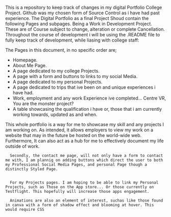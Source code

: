 This is a repository to keep track of changes in my digital Portfolio College Project. Github was my chosen form of Source Control as i have had past experience. The Digital Portfolio as a final Project Shoud contain the following Pages and subpages. Being a Work in Development Project. These are of Course subject to change, alteration or complete Cancellation. Throughout the course of development i will be using the .README file to fully keep track of development, while liasing with college staff:

The Pages in this document, in no specific order are;

- Homepage.
- About Me Page.
- A page dedicated to my college Projects.
- A page with a form and buttons to links to my social Media.
- A page dedicated to my personal Projects.
- A page dedicated to trips that ive been on and unique experiences i have had.
- Work, employment and any work Experience ive completed... Centre VR, You are the monster project?
- A table showcasing the qualification i have or, those that i am currently working towards, updated as and when.

This whole portfolio is a way for me to showcase my skill and any projects I am working on. As intended, it allows employers to view my work on a website that may in the future be hosted on the world-wide web. Furthermore, It can also act as a hub for me to effectively document my life outside of work.

      Secondly, the contact me page, will not only have a form to contact me with, I am plannig on adding buttons which direct the user to both my Professional Social Media Pages, and personal Page though a distinctly Styled Page.


      For my Projects pages. I am hoping to be able to link my Personal Projects, such as Those on the App store... Or those currently on Testflight. This hopefully will increase those apps engagement.

      Animations are also an element of interest, suchas like those found in canva with a form of shadow effect and blooming at hover. This would require CSS 
